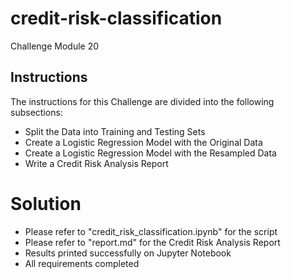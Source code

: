 # credit-risk-classification
Challenge Module 20

## Instructions

The instructions for this Challenge are divided into the following subsections:

 - Split the Data into Training and Testing Sets
 - Create a Logistic Regression Model with the Original Data
 - Create a Logistic Regression Model with the Resampled Data
 - Write a Credit Risk Analysis Report

# Solution

 - Please refer to "credit_risk_classification.ipynb" for the script
 - Please refer to "report.md" for the Credit Risk Analysis Report
 - Results printed successfully on Jupyter Notebook
 - All requirements completed

